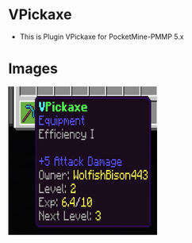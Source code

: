# VPickaxe
- This is Plugin VPickaxe for PocketMine-PMMP 5.x

# Images
<img src="https://github.com/VennDev/images/blob/main/VPickaxe.png" alt="VPickaxe" height="300" width="300" />
